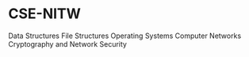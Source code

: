# CSE-NITW
Data Structures
File Structures
Operating Systems
Computer Networks
Cryptography and Network Security
